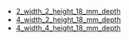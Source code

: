* [2_width_2_height_18_mm_depth](2_width_2_height_18_mm_depth)
* [4_width_2_height_18_mm_depth](4_width_2_height_18_mm_depth)
* [4_width_4_height_18_mm_depth](4_width_4_height_18_mm_depth)
